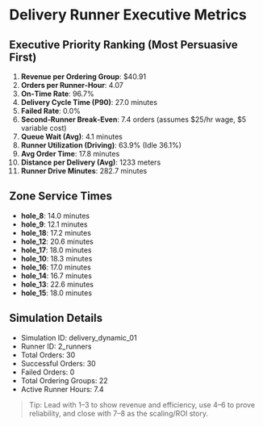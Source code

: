 # Delivery Runner Executive Metrics

## Executive Priority Ranking (Most Persuasive First)
1. **Revenue per Ordering Group**: $40.91
2. **Orders per Runner‑Hour**: 4.07
3. **On‑Time Rate**: 96.7%
4. **Delivery Cycle Time (P90)**: 27.0 minutes
5. **Failed Rate**: 0.0%
6. **Second‑Runner Break‑Even**: 7.4 orders (assumes $25/hr wage, $5 variable cost)
7. **Queue Wait (Avg)**: 4.1 minutes
8. **Runner Utilization (Driving)**: 63.9% (Idle 36.1%)
9. **Avg Order Time**: 17.8 minutes
10. **Distance per Delivery (Avg)**: 1233 meters
11. **Runner Drive Minutes**: 282.7 minutes

## Zone Service Times
- **hole_8**: 14.0 minutes
- **hole_9**: 12.1 minutes
- **hole_18**: 17.2 minutes
- **hole_12**: 20.6 minutes
- **hole_17**: 18.0 minutes
- **hole_10**: 18.3 minutes
- **hole_16**: 17.0 minutes
- **hole_14**: 16.7 minutes
- **hole_13**: 22.6 minutes
- **hole_15**: 18.0 minutes


## Simulation Details
- Simulation ID: delivery_dynamic_01
- Runner ID: 2_runners
- Total Orders: 30
- Successful Orders: 30
- Failed Orders: 0
- Total Ordering Groups: 22
- Active Runner Hours: 7.4

> Tip: Lead with 1–3 to show revenue and efficiency, use 4–6 to prove reliability, and close with 7–8 as the scaling/ROI story.
